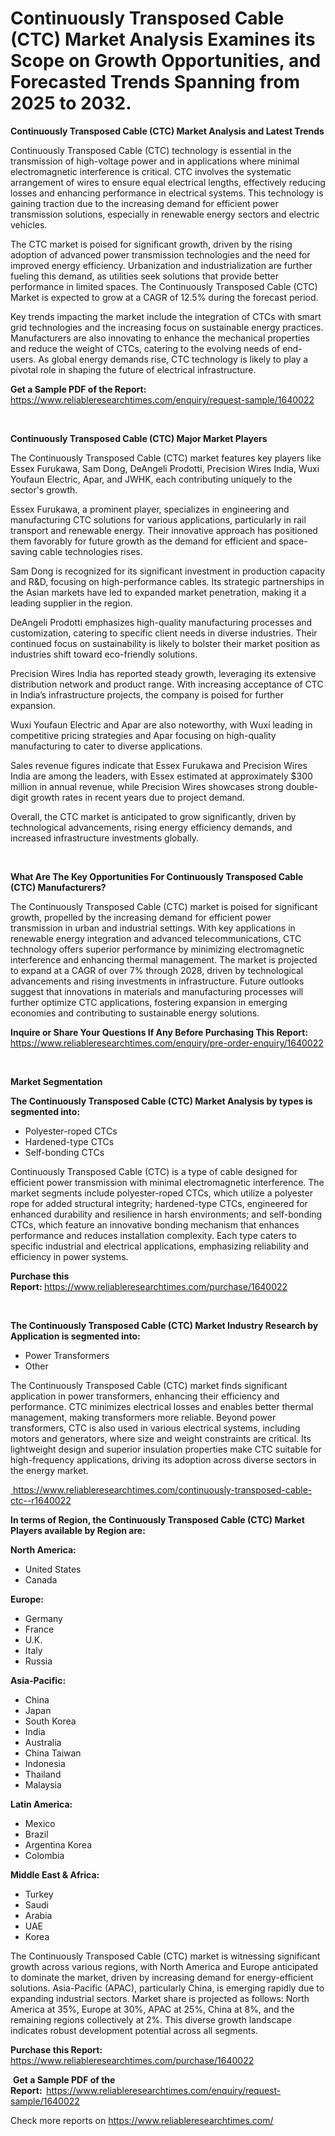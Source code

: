 <p><h1>Continuously Transposed Cable (CTC) Market Analysis Examines its Scope on Growth Opportunities, and Forecasted Trends Spanning from 2025 to 2032.</h1></p><p><strong>Continuously Transposed Cable (CTC) Market Analysis and Latest Trends</strong></p>
<p><p>Continuously Transposed Cable (CTC) technology is essential in the transmission of high-voltage power and in applications where minimal electromagnetic interference is critical. CTC involves the systematic arrangement of wires to ensure equal electrical lengths, effectively reducing losses and enhancing performance in electrical systems. This technology is gaining traction due to the increasing demand for efficient power transmission solutions, especially in renewable energy sectors and electric vehicles.</p><p>The CTC market is poised for significant growth, driven by the rising adoption of advanced power transmission technologies and the need for improved energy efficiency. Urbanization and industrialization are further fueling this demand, as utilities seek solutions that provide better performance in limited spaces. The Continuously Transposed Cable (CTC) Market is expected to grow at a CAGR of 12.5% during the forecast period. </p><p>Key trends impacting the market include the integration of CTCs with smart grid technologies and the increasing focus on sustainable energy practices. Manufacturers are also innovating to enhance the mechanical properties and reduce the weight of CTCs, catering to the evolving needs of end-users. As global energy demands rise, CTC technology is likely to play a pivotal role in shaping the future of electrical infrastructure.</p></p>
<p><strong>Get a Sample PDF of the Report:&nbsp;</strong> <a href="https://www.reliableresearchtimes.com/enquiry/request-sample/1640022?utm_campaign=3034&utm_medium=2&utm_source=Github&utm_content=ia&utm_term=02042025&utm_id=continuously-transposed-cable-ctc">https://www.reliableresearchtimes.com/enquiry/request-sample/1640022</a></p>
<p>&nbsp;</p>
<p><strong>Continuously Transposed Cable (CTC) Major Market Players</strong></p>
<p><p>The Continuously Transposed Cable (CTC) market features key players like Essex Furukawa, Sam Dong, DeAngeli Prodotti, Precision Wires India, Wuxi Youfaun Electric, Apar, and JWHK, each contributing uniquely to the sector's growth. </p><p>Essex Furukawa, a prominent player, specializes in engineering and manufacturing CTC solutions for various applications, particularly in rail transport and renewable energy. Their innovative approach has positioned them favorably for future growth as the demand for efficient and space-saving cable technologies rises. </p><p>Sam Dong is recognized for its significant investment in production capacity and R&D, focusing on high-performance cables. Its strategic partnerships in the Asian markets have led to expanded market penetration, making it a leading supplier in the region.</p><p>DeAngeli Prodotti emphasizes high-quality manufacturing processes and customization, catering to specific client needs in diverse industries. Their continued focus on sustainability is likely to bolster their market position as industries shift toward eco-friendly solutions. </p><p>Precision Wires India has reported steady growth, leveraging its extensive distribution network and product range. With increasing acceptance of CTC in India’s infrastructure projects, the company is poised for further expansion.</p><p>Wuxi Youfaun Electric and Apar are also noteworthy, with Wuxi leading in competitive pricing strategies and Apar focusing on high-quality manufacturing to cater to diverse applications. </p><p>Sales revenue figures indicate that Essex Furukawa and Precision Wires India are among the leaders, with Essex estimated at approximately $300 million in annual revenue, while Precision Wires showcases strong double-digit growth rates in recent years due to project demand. </p><p>Overall, the CTC market is anticipated to grow significantly, driven by technological advancements, rising energy efficiency demands, and increased infrastructure investments globally.</p></p>
<p>&nbsp;</p>
<p><strong>What Are The Key Opportunities For Continuously Transposed Cable (CTC) Manufacturers?</strong></p>
<p><p>The Continuously Transposed Cable (CTC) market is poised for significant growth, propelled by the increasing demand for efficient power transmission in urban and industrial settings. With key applications in renewable energy integration and advanced telecommunications, CTC technology offers superior performance by minimizing electromagnetic interference and enhancing thermal management. The market is projected to expand at a CAGR of over 7% through 2028, driven by technological advancements and rising investments in infrastructure. Future outlooks suggest that innovations in materials and manufacturing processes will further optimize CTC applications, fostering expansion in emerging economies and contributing to sustainable energy solutions.</p></p>
<p><strong>Inquire or Share Your Questions If Any Before Purchasing This Report:</strong> <a href="https://www.reliableresearchtimes.com/enquiry/pre-order-enquiry/1640022?utm_campaign=3034&utm_medium=2&utm_source=Github&utm_content=ia&utm_term=02042025&utm_id=continuously-transposed-cable-ctc">https://www.reliableresearchtimes.com/enquiry/pre-order-enquiry/1640022</a></p>
<p>&nbsp;</p>
<p><strong>Market Segmentation</strong></p>
<p><strong>The Continuously Transposed Cable (CTC) Market Analysis by types is segmented into:</strong></p>
<p><ul><li>Polyester-roped CTCs</li><li>Hardened-type CTCs</li><li>Self-bonding CTCs</li></ul></p>
<p><p>Continuously Transposed Cable (CTC) is a type of cable designed for efficient power transmission with minimal electromagnetic interference. The market segments include polyester-roped CTCs, which utilize a polyester rope for added structural integrity; hardened-type CTCs, engineered for enhanced durability and resilience in harsh environments; and self-bonding CTCs, which feature an innovative bonding mechanism that enhances performance and reduces installation complexity. Each type caters to specific industrial and electrical applications, emphasizing reliability and efficiency in power systems.</p></p>
<p><strong>Purchase this Report:&nbsp;</strong><a href="https://www.reliableresearchtimes.com/purchase/1640022?utm_campaign=3034&utm_medium=2&utm_source=Github&utm_content=ia&utm_term=02042025&utm_id=continuously-transposed-cable-ctc">https://www.reliableresearchtimes.com/purchase/1640022</a></p>
<p>&nbsp;</p>
<p><strong>The Continuously Transposed Cable (CTC) Market Industry Research by Application is segmented into:</strong></p>
<p><ul><li>Power Transformers</li><li>Other</li></ul></p>
<p><p>The Continuously Transposed Cable (CTC) market finds significant application in power transformers, enhancing their efficiency and performance. CTC minimizes electrical losses and enables better thermal management, making transformers more reliable. Beyond power transformers, CTC is also used in various electrical systems, including motors and generators, where size and weight constraints are critical. Its lightweight design and superior insulation properties make CTC suitable for high-frequency applications, driving its adoption across diverse sectors in the energy market.</p></p>
<p><a href="https://www.reliableresearchtimes.com/continuously-transposed-cable-ctc--r1640022?utm_campaign=3034&utm_medium=2&utm_source=Github&utm_content=ia&utm_term=02042025&utm_id=continuously-transposed-cable-ctc">&nbsp;https://www.reliableresearchtimes.com/continuously-transposed-cable-ctc--r1640022</a></p>
<p><strong>In terms of Region, the Continuously Transposed Cable (CTC) Market Players available by Region are:</strong></p>
<p>
    <p> <strong> North America: </strong>
        <ul>
            <li>United States</li>
            <li>Canada</li>
        </ul>
        </p> 
    <p> <strong> Europe: </strong>
        <ul>
            <li>Germany</li>
            <li>France</li>
            <li>U.K.</li>
            <li>Italy</li>
            <li>Russia</li>
        </ul>
        </p> 
    <p> <strong> Asia-Pacific: </strong>
        <ul>
            <li>China</li>
            <li>Japan</li>
            <li>South Korea</li>
            <li>India</li>
            <li>Australia</li>
            <li>China Taiwan</li>
            <li>Indonesia</li>
            <li>Thailand</li>
            <li>Malaysia</li>
        </ul>
        </p> 
    <p> <strong> Latin America: </strong>
        <ul>
            <li>Mexico</li>
            <li>Brazil</li>
            <li>Argentina Korea</li>
            <li>Colombia</li>
        </ul>
        </p> 
    <p> <strong> Middle East & Africa: </strong>
        <ul>
            <li>Turkey</li>
            <li>Saudi</li>
            <li>Arabia</li>
            <li>UAE</li>
            <li>Korea</li>
        </ul>
    </p>
    </p>
<p><p>The Continuously Transposed Cable (CTC) market is witnessing significant growth across various regions, with North America and Europe anticipated to dominate the market, driven by increasing demand for energy-efficient solutions. Asia-Pacific (APAC), particularly China, is emerging rapidly due to expanding industrial sectors. Market share is projected as follows: North America at 35%, Europe at 30%, APAC at 25%, China at 8%, and the remaining regions collectively at 2%. This diverse growth landscape indicates robust development potential across all segments.</p></p>
<p><strong>Purchase this Report: </strong><a href="https://www.reliableresearchtimes.com/purchase/1640022?utm_campaign=3034&utm_medium=2&utm_source=Github&utm_content=ia&utm_term=02042025&utm_id=continuously-transposed-cable-ctc">https://www.reliableresearchtimes.com/purchase/1640022</a></p>
<p>&nbsp;<strong>Get a Sample PDF of the Report:&nbsp;&nbsp;</strong><a href="https://www.reliableresearchtimes.com/enquiry/request-sample/1640022?utm_campaign=3034&utm_medium=2&utm_source=Github&utm_content=ia&utm_term=02042025&utm_id=continuously-transposed-cable-ctc">https://www.reliableresearchtimes.com/enquiry/request-sample/1640022</a></p>
<p><strong></strong></p>
<p>Check more reports on <a href="https://www.reliableresearchtimes.com/?utm_campaign=3034&utm_medium=2&utm_source=Github&utm_content=ia&utm_term=02042025&utm_id=continuously-transposed-cable-ctc">https://www.reliableresearchtimes.com/</a></p>